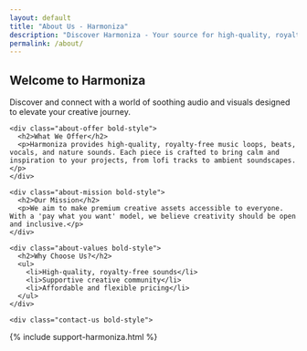 ```yaml
---
layout: default
title: "About Us - Harmoniza"
description: "Discover Harmoniza - Your source for high-quality, royalty-free music loops, beats, vocals, and nature sounds."
permalink: /about/
---
```


<div class="home-container">
  <section class="about-section">
    <div class="hero">
      <h1>Welcome to Harmoniza</h1>
      <p>Discover and connect with a world of soothing audio and visuals designed to elevate your creative journey.</p>
    </div>

    <div class="about-offer bold-style">
      <h2>What We Offer</h2>
      <p>Harmoniza provides high-quality, royalty-free music loops, beats, vocals, and nature sounds. Each piece is crafted to bring calm and inspiration to your projects, from lofi tracks to ambient soundscapes.</p>
    </div>

    <div class="about-mission bold-style">
      <h2>Our Mission</h2>
      <p>We aim to make premium creative assets accessible to everyone. With a 'pay what you want' model, we believe creativity should be open and inclusive.</p>
    </div>

    <div class="about-values bold-style">
      <h2>Why Choose Us?</h2>
      <ul>
        <li>High-quality, royalty-free sounds</li>
        <li>Supportive creative community</li>
        <li>Affordable and flexible pricing</li>
      </ul>
    </div>

    <div class="contact-us bold-style">

{% include support-harmoniza.html %}
